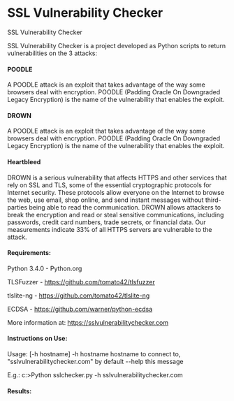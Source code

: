 # SSL Vulnerability Checker
SSL Vulnerability Checker

SSL Vulnerability Checker is a project developed as Python scripts to return vulnerabilities on the 3 attacks:

#### POODLE  ####

A POODLE attack is an exploit that takes advantage of the way some browsers deal with encryption. POODLE (Padding Oracle On Downgraded Legacy Encryption) is the name of the vulnerability that enables the exploit.


#### DROWN ####

A POODLE attack is an exploit that takes advantage of the way some browsers deal with encryption. POODLE (Padding Oracle On Downgraded Legacy Encryption) is the name of the vulnerability that enables the exploit.


#### Heartbleed ####

DROWN is a serious vulnerability that affects HTTPS and other services that rely on SSL and TLS, some of the essential cryptographic protocols for Internet security. These protocols allow everyone on the Internet to browse the web, use email, shop online, and send instant messages without third-parties being able to read the communication. DROWN allows attackers to break the encryption and read or steal sensitive communications, including passwords, credit card numbers, trade secrets, or financial data. Our measurements indicate 33% of all HTTPS servers are vulnerable to the attack.


#### Requirements:
Python 3.4.0 - Python.org

TLSFuzzer - https://github.com/tomato42/tlsfuzzer

tlslite-ng - https://github.com/tomato42/tlslite-ng

ECDSA - https://github.com/warner/python-ecdsa

More information at:
https://sslvulnerabilitychecker.com

#### Instructions on Use:

Usage: <script-name> [-h hostname]
-h hostname   hostname to connect to, \"sslvulnerabilitychecker.com\" by default
--help        this message

E.g.: c:\>Python sslchecker.py -h sslvulnerabilitychecker.com


#### Results:




